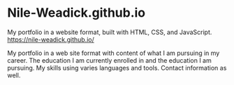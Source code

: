 # Nile-Weadick.github.io
My portfolio in a website format, built with HTML, CSS, and JavaScript. https://nile-weadick.github.io/

My portfolio in a web site format with content of what I am pursuing in my career. The education I am currently enrolled in and the education I am pursuing. My skills using varies languages and tools. Contact information as well.
